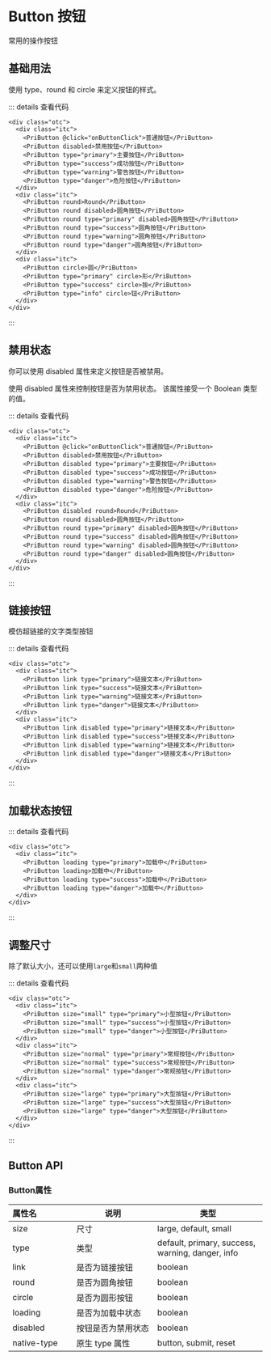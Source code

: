 # Button 按钮
常用的操作按钮

## 基础用法

使用 type、round 和 circle 来定义按钮的样式。

<BasicButton></BasicButton>

::: details 查看代码
```vue
<div class="otc">
  <div class="itc">
    <PriButton @click="onButtonClick">普通按钮</PriButton>
    <PriButton disabled>禁用按钮</PriButton>
    <PriButton type="primary">主要按钮</PriButton>
    <PriButton type="success">成功按钮</PriButton>
    <PriButton type="warning">警告按钮</PriButton>
    <PriButton type="danger">危险按钮</PriButton>
  </div>
  <div class="itc">
    <PriButton round>Round</PriButton>
    <PriButton round disabled>圆角按钮</PriButton>
    <PriButton round type="primary" disabled>圆角按钮</PriButton>
    <PriButton round type="success">圆角按钮</PriButton>
    <PriButton round type="warning">圆角按钮</PriButton>
    <PriButton round type="danger">圆角按钮</PriButton>
  </div>
  <div class="itc">
    <PriButton circle>圆</PriButton>
    <PriButton type="primary" circle>形</PriButton>
    <PriButton type="success" circle>按</PriButton>
    <PriButton type="info" circle>钮</PriButton>
  </div>
</div>
```
:::

## 禁用状态

你可以使用 disabled 属性来定义按钮是否被禁用。

使用 disabled 属性来控制按钮是否为禁用状态。 该属性接受一个 Boolean 类型的值。

<DisabledButton></DisabledButton>

::: details 查看代码
```vue
<div class="otc">
  <div class="itc">
    <PriButton @click="onButtonClick">普通按钮</PriButton>
    <PriButton disabled>禁用按钮</PriButton>
    <PriButton disabled type="primary">主要按钮</PriButton>
    <PriButton disabled type="success">成功按钮</PriButton>
    <PriButton disabled type="warning">警告按钮</PriButton>
    <PriButton disabled type="danger">危险按钮</PriButton>
  </div>
  <div class="itc">
    <PriButton disabled round>Round</PriButton>
    <PriButton round disabled>圆角按钮</PriButton>
    <PriButton round type="primary" disabled>圆角按钮</PriButton>
    <PriButton round type="success" disabled>圆角按钮</PriButton>
    <PriButton round type="warning" disabled>圆角按钮</PriButton>
    <PriButton round type="danger" disabled>圆角按钮</PriButton>
  </div>
</div>
```
:::

## 链接按钮

模仿超链接的文字类型按钮

<LinkButton></LinkButton>

::: details 查看代码
```vue
<div class="otc">
  <div class="itc">
    <PriButton link type="primary">链接文本</PriButton>
    <PriButton link type="success">链接文本</PriButton>
    <PriButton link type="warning">链接文本</PriButton>
    <PriButton link type="danger">链接文本</PriButton>
  </div>
  <div class="itc">
    <PriButton link disabled type="primary">链接文本</PriButton>
    <PriButton link disabled type="success">链接文本</PriButton>
    <PriButton link disabled type="warning">链接文本</PriButton>
    <PriButton link disabled type="danger">链接文本</PriButton>
  </div>
</div>
```
:::

## 加载状态按钮

<LoadingButton></LoadingButton>

::: details 查看代码
```vue
<div class="otc">
  <div class="itc">
    <PriButton loading type="primary">加载中</PriButton>
    <PriButton loading>加载中</PriButton>
    <PriButton loading type="success">加载中</PriButton>
    <PriButton loading type="danger">加载中</PriButton>
  </div>
</div>
```
:::

## 调整尺寸

除了默认大小，还可以使用`large`和`small`两种值

<SizeButton></SizeButton>

::: details 查看代码
```vue
<div class="otc">
  <div class="itc">
    <PriButton size="small" type="primary">小型按钮</PriButton>
    <PriButton size="small" type="success">小型按钮</PriButton>
    <PriButton size="small" type="danger">小型按钮</PriButton>
  </div>
  <div class="itc">
    <PriButton size="normal" type="primary">常规按钮</PriButton>
    <PriButton size="normal" type="success">常规按钮</PriButton>
    <PriButton size="normal" type="danger">常规按钮</PriButton>
  </div>
  <div class="itc">
    <PriButton size="large" type="primary">大型按钮</PriButton>
    <PriButton size="large" type="success">大型按钮</PriButton>
    <PriButton size="large" type="danger">大型按钮</PriButton>
  </div>
</div>
```
:::

## Button API

### Button属性

| 属性名         | 说明         | 类型                                               |
|:------------|------------|--------------------------------------------------|
| size        | 尺寸         | large, default, small                            |
| type        | 类型         | default, primary, success, warning, danger, info |
| link        | 是否为链接按钮    | boolean                                          |
| round       | 是否为圆角按钮    | boolean                                          |
| circle      | 是否为圆形按钮    | boolean                                          |
| loading     | 是否为加载中状态   | boolean                                          |
| disabled    | 按钮是否为禁用状态  | boolean                                          |
| native-type | 原生 type 属性 | button, submit, reset                            |


<style>
table th:first-of-type {
    width: 20vw;
}
table th:nth-of-type(2) {
    width: 35vw;
}
table th:nth-of-type(3) {
    width: 45vw;
}
</style>
